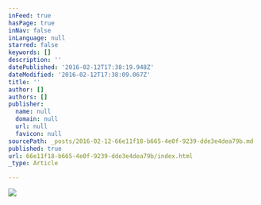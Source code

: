 ```yaml
---
inFeed: true
hasPage: true
inNav: false
inLanguage: null
starred: false
keywords: []
description: ''
datePublished: '2016-02-12T17:38:19.948Z'
dateModified: '2016-02-12T17:38:09.067Z'
title: ''
author: []
authors: []
publisher:
  name: null
  domain: null
  url: null
  favicon: null
sourcePath: _posts/2016-02-12-66e11f18-b665-4e0f-9239-dde3e4dea79b.md
published: true
url: 66e11f18-b665-4e0f-9239-dde3e4dea79b/index.html
_type: Article

---
```

![](https://the-grid-user-content.s3-us-west-2.amazonaws.com/87da379f-4885-402a-ad05-0d8bc8543fa0.png)